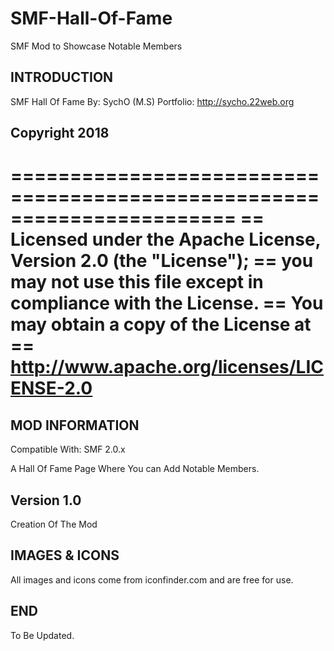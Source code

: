 # SMF-Hall-Of-Fame
SMF Mod to Showcase Notable Members

## INTRODUCTION
SMF Hall Of Fame
By: SychO (M.S)
Portfolio: http://sycho.22web.org

## Copyright 2018
=======================================================================
== Licensed under the Apache License, Version 2.0 (the "License");
== you may not use this file except in compliance with the License.
== You may obtain a copy of the License at
==          http://www.apache.org/licenses/LICENSE-2.0
=======================================================================

## MOD INFORMATION
Compatible With: SMF 2.0.x

A Hall Of Fame Page Where You can Add Notable Members.

Version 1.0
-------------
Creation Of The Mod

## IMAGES & ICONS
All images and icons come from iconfinder.com and are free for use.

## END
To Be Updated.
